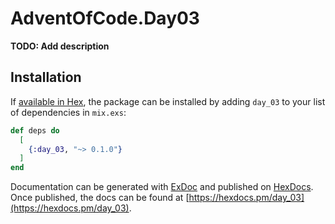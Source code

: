 # AdventOfCode.Day03

**TODO: Add description**

## Installation

If [available in Hex](https://hex.pm/docs/publish), the package can be installed
by adding `day_03` to your list of dependencies in `mix.exs`:

```elixir
def deps do
  [
    {:day_03, "~> 0.1.0"}
  ]
end
```

Documentation can be generated with [ExDoc](https://github.com/elixir-lang/ex_doc)
and published on [HexDocs](https://hexdocs.pm). Once published, the docs can
be found at [https://hexdocs.pm/day_03](https://hexdocs.pm/day_03).


